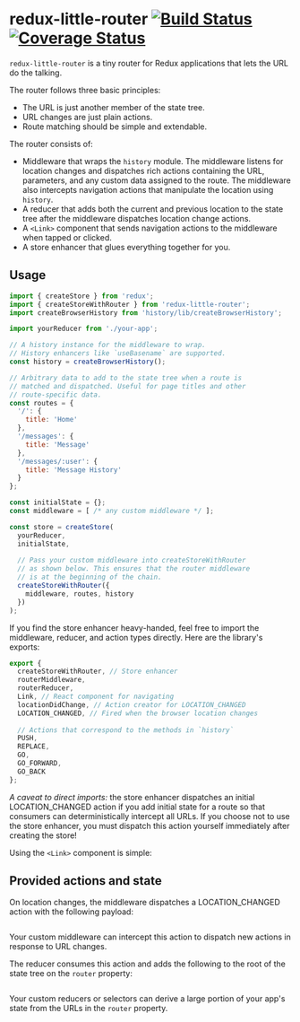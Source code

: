 # redux-little-router [![Build Status](https://travis-ci.org/FormidableLabs/redux-little-router.svg?branch=master)](https://travis-ci.org/FormidableLabs/redux-little-router) [![Coverage Status](https://coveralls.io/repos/github/FormidableLabs/redux-little-router/badge.svg?branch=master)](https://coveralls.io/github/FormidableLabs/redux-little-router?branch=master)

`redux-little-router` is a tiny router for Redux applications that lets the URL do the talking.

The router follows three basic principles:

- The URL is just another member of the state tree.
- URL changes are just plain actions.
- Route matching should be simple and extendable.

The router consists of:

- Middleware that wraps the `history` module. The middleware listens for location changes and dispatches rich actions containing the URL, parameters, and any custom data assigned to the route. The middleware also intercepts navigation actions that manipulate the location using `history`.
- A reducer that adds both the current and previous location to the state tree after the middleware dispatches location change actions.
- A `<Link>` component that sends navigation actions to the middleware when tapped or clicked.
- A store enhancer that glues everything together for you.

## Usage

```js
import { createStore } from 'redux';
import { createStoreWithRouter } from 'redux-little-router';
import createBrowserHistory from 'history/lib/createBrowserHistory';

import yourReducer from './your-app';

// A history instance for the middleware to wrap.
// History enhancers like `useBasename` are supported.
const history = createBrowserHistory();

// Arbitrary data to add to the state tree when a route is
// matched and dispatched. Useful for page titles and other
// route-specific data.
const routes = {
  '/': {
    title: 'Home'
  },
  '/messages': {
    title: 'Message'
  },
  '/messages/:user': {
    title: 'Message History'
  }
};

const initialState = {};
const middleware = [ /* any custom middleware */ ];

const store = createStore(
  yourReducer,
  initialState,
  
  // Pass your custom middleware into createStoreWithRouter
  // as shown below. This ensures that the router middleware
  // is at the beginning of the chain.
  createStoreWithRouter({
    middleware, routes, history
  })
);
```

If you find the store enhancer heavy-handed, feel free to import the middleware, reducer, and action types directly. Here are the library's exports:

```js
export {
  createStoreWithRouter, // Store enhancer
  routerMiddleware,
  routerReducer,
  Link, // React component for navigating
  locationDidChange, // Action creator for LOCATION_CHANGED
  LOCATION_CHANGED, // Fired when the browser location changes
  
  // Actions that correspond to the methods in `history`
  PUSH,
  REPLACE,
  GO,
  GO_FORWARD,
  GO_BACK
};
```

*A caveat to direct imports:* the store enhancer dispatches an initial LOCATION_CHANGED action if you add initial state for a route so that consumers can deterministically intercept all URLs. If you choose not to use the store enhancer, you must dispatch this action yourself immediately after creating the store!

Using the `<Link>` component is simple:


## Provided actions and state

On location changes, the middleware dispatches a LOCATION_CHANGED action with the following payload:

```js
```

Your custom middleware can intercept this action to dispatch new actions in response to URL changes.

The reducer consumes this action and adds the following to the root of the state tree on the `router` property:

```js
```

Your custom reducers or selectors can derive a large portion of your app's state from the URLs in the `router` property.
